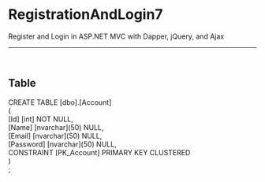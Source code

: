 # RegistrationAndLogin7
Register and Login in ASP.NET MVC with Dapper, jQuery, and Ajax

<hr>
<pre>

</pre>
<h2>Table</h2>
CREATE TABLE [dbo].[Account] <br>
( <br>
	[Id] [int] NOT NULL,<br>
	[Name] [nvarchar](50) NULL,<br>
	[Email] [nvarchar](50) NULL,<br>
	[Password] [nvarchar](50) NULL,<br>
  CONSTRAINT [PK_Account] PRIMARY KEY CLUSTERED <br>
 )<br>
 ;
